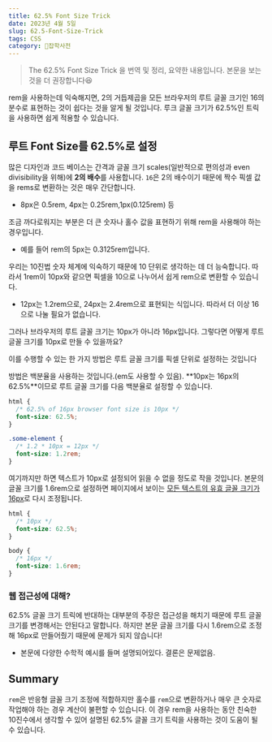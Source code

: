 ```yaml
---
title: 62.5% Font Size Trick
date: 2023년 4월 5일
slug: 62.5-Font-Size-Trick
tags: CSS
category: 🙏잡학사전
---
```


> The 62.5% Font Size Trick 을 번역 및 정리, 요약한 내용입니다. 본문을 보는 것을 더 권장합니다😆

rem을 사용하는데 익숙해지면, 2의 거듭제곱을 모든 브라우저의 루트 글꼴 크기인 16의 분수로 표현하는 것이 쉽다는 것을 알게 될 것입니다. 루크 글꼴 크기가 62.5%인 트릭을 사용하면 쉽게 적용할 수 있습니다.

## 루트 Font Size를 62.5%로 설정

많은 디자인과 코드 베이스는 간격과 글꼴 크기 scales(일반적으로 편의성과 even divisibility을 위해)에 **2의 배수**를 사용합니다. `16`은 2의 배수이기 때문에 짝수 픽셀 값을 rems로 변환하는 것은 매우 간단합니다.

- 8px은 0.5rem, 4px는 0.25rem,1px(0.125rem) 등

조금 까다로워지는 부분은 더 큰 숫자나 홀수 값을 표현하기 위해 rem을 사용해야 하는 경우입니다.

- 예를 들어 rem의 5px는 0.3125rem입니다.

우리는 10진법 숫자 체계에 익숙하기 때문에 10 단위로 생각하는 데 더 능숙합니다. 따라서 1rem이 10px와 같으면 픽셀을 10으로 나누어서 쉽게 rem으로 변환할 수 있습니다.

- 12px는 1.2rem으로, 24px는 2.4rem으로 표현되는 식입니다. 따라서 더 이상 16으로 나눌 필요가 없습니다.

그러나 브라우저의 루트 글꼴 크기는 10px가 아니라 16px입니다. 그렇다면 어떻게 루트 글꼴 크기를 10px로 만들 수 있을까요?

이를 수행할 수 있는 한 가지 방법은 루트 글꼴 크기를 픽셀 단위로 설정하는 것입니다

방법은 백분율을 사용하는 것입니다.(em도 사용할 수 있음). **10px는 16px의 62.5%**이므로 루트 글꼴 크기를 다음 백분율로 설정할 수 있습니다.

```css
html {
  /* 62.5% of 16px browser font size is 10px */
  font-size: 62.5%;
}

.some-element {
  /* 1.2 * 10px = 12px */
  font-size: 1.2rem;
}
```

여기까지만 하면 텍스트가 10px로 설정되어 읽을 수 없을 정도로 작을 것입니다. 본문의 글꼴 크기를 1.6rem으로 설정하면 페이지에서 보이는 <u>모든 텍스트의 유효 글꼴 크기가 16px</u>로 다시 조정됩니다.

```css
html {
  /* 10px */
  font-size: 62.5%;
}

body {
  /* 16px */
  font-size: 1.6rem;
}
```

### 웹 접근성에 대해?

62.5% 글꼴 크기 트릭에 반대하는 대부분의 주장은 접근성을 해치기 때문에 루트 글꼴 크기를 변경해서는 안된다고 말합니다. 하지만 본문 글꼴 크기를 다시 1.6rem으로 조정해 16px로 만들어줬기 때문에 문제가 되지 않습니다!

- 본문에 다양한 수학적 예시를 들며 설명되어있다. 결론은 문제없음.

## Summary

`rem`은 반응형 글꼴 크기 조정에 적합하지만 홀수를 `rem`으로 변환하거나 매우 큰 숫자로 작업해야 하는 경우 계산이 불편할 수 있습니다. 이 경우 rem을 사용하는 동안 친숙한 10진수에서 생각할 수 있어 설명된 62.5% 글꼴 크기 트릭을 사용하는 것이 도움이 될 수 있습니다.
